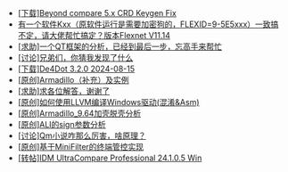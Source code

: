 + [[下载]Beyond compare 5.x CRD Keygen Fix](https://bbs.kanxue.com/thread-285468.htm)
+ [有一个软件Kxx（原软件运行是需要加密狗的，FLEXID=9-5E5xxx）一致搞不定，请大佬帮忙搞定？版本Flexnet V11.14](https://bbs.kanxue.com/thread-279161.htm)
+ [[求助]一个QT框架的分析，已经到最后一步，忘高手来帮忙](https://bbs.kanxue.com/thread-280877.htm)
+ [[讨论]兄弟们，你猜我发现了什么](https://bbs.kanxue.com/thread-285293.htm)
+ [[下载]De4Dot 3.2.0 2024-08-15](https://bbs.kanxue.com/thread-285295.htm)
+ [[原创]Armadillo（补充）及实例](https://bbs.kanxue.com/thread-285520.htm)
+ [[求助]求各位解答，谢谢了](https://bbs.kanxue.com/thread-285519.htm)
+ [[原创]如何使用LLVM编译Windows驱动(混淆&Asm)](https://bbs.kanxue.com/thread-262737.htm)
+ [[原创]Armadillo_9.64加壳脱壳分析](https://bbs.kanxue.com/thread-284527.htm)
+ [[原创]ALI的sign参数分析](https://bbs.kanxue.com/thread-284292.htm)
+ [[讨论]Qm小说咋那么厉害，啥原理？](https://bbs.kanxue.com/thread-285522.htm)
+ [[原创]基于MiniFilter的终端管控实现](https://bbs.kanxue.com/thread-285447.htm)
+ [[转帖]IDM UltraCompare Professional 24.1.0.5 Win](https://bbs.kanxue.com/thread-285521.htm)
